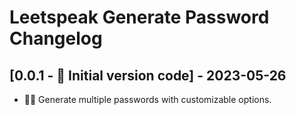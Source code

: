# Leetspeak Generate Password Changelog

## [0.0.1 - 🎉 Initial version code] - 2023-05-26

- 🔄🔢 Generate multiple passwords with customizable options. 